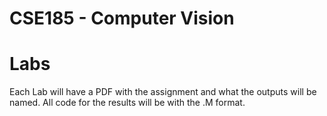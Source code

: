 # CSE185 - Computer Vision

# Labs

Each Lab will have a PDF with the assignment and what the outputs will be named. All code for the results will be with the .M format.
